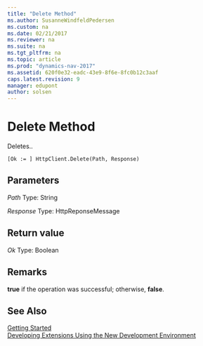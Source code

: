 ```yaml
---
title: "Delete Method"
ms.author: SusanneWindfeldPedersen
ms.custom: na
ms.date: 02/21/2017
ms.reviewer: na
ms.suite: na
ms.tgt_pltfrm: na
ms.topic: article
ms.prod: "dynamics-nav-2017"
ms.assetid: 620f0e32-eadc-43e9-8f6e-8fc0b12c3aaf
caps.latest.revision: 9
manager: edupont
author: solsen
---
```


# Delete Method
Deletes..

```
[Ok := ] HttpClient.Delete(Path, Response)
```
## Parameters
*Path*
Type: String

*Response*
Type: HttpReponseMessage 

## Return value
*Ok*
Type: Boolean

## Remarks
**true** if the operation was successful; otherwise, **false**. 

## See Also
[Getting Started](newdev-get-started.md)  
[Developing Extensions Using the New Development Environment](newdev-dev-overview.md)